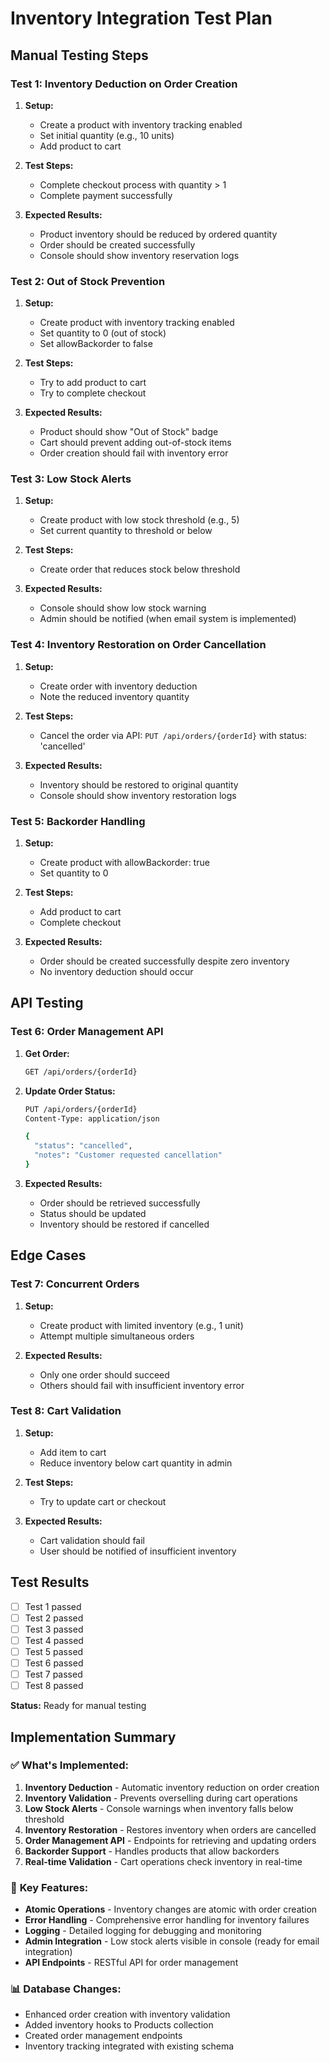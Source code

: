 # Inventory Integration Test Plan

## Manual Testing Steps

### Test 1: Inventory Deduction on Order Creation
1. **Setup:**
   - Create a product with inventory tracking enabled
   - Set initial quantity (e.g., 10 units)
   - Add product to cart

2. **Test Steps:**
   - Complete checkout process with quantity > 1
   - Complete payment successfully

3. **Expected Results:**
   - Product inventory should be reduced by ordered quantity
   - Order should be created successfully
   - Console should show inventory reservation logs

### Test 2: Out of Stock Prevention
1. **Setup:**
   - Create product with inventory tracking enabled
   - Set quantity to 0 (out of stock)
   - Set allowBackorder to false

2. **Test Steps:**
   - Try to add product to cart
   - Try to complete checkout

3. **Expected Results:**
   - Product should show "Out of Stock" badge
   - Cart should prevent adding out-of-stock items
   - Order creation should fail with inventory error

### Test 3: Low Stock Alerts
1. **Setup:**
   - Create product with low stock threshold (e.g., 5)
   - Set current quantity to threshold or below

2. **Test Steps:**
   - Create order that reduces stock below threshold

3. **Expected Results:**
   - Console should show low stock warning
   - Admin should be notified (when email system is implemented)

### Test 4: Inventory Restoration on Order Cancellation
1. **Setup:**
   - Create order with inventory deduction
   - Note the reduced inventory quantity

2. **Test Steps:**
   - Cancel the order via API: `PUT /api/orders/{orderId}` with status: 'cancelled'

3. **Expected Results:**
   - Inventory should be restored to original quantity
   - Console should show inventory restoration logs

### Test 5: Backorder Handling
1. **Setup:**
   - Create product with allowBackorder: true
   - Set quantity to 0

2. **Test Steps:**
   - Add product to cart
   - Complete checkout

3. **Expected Results:**
   - Order should be created successfully despite zero inventory
   - No inventory deduction should occur

## API Testing

### Test 6: Order Management API
1. **Get Order:**
   ```bash
   GET /api/orders/{orderId}
   ```

2. **Update Order Status:**
   ```bash
   PUT /api/orders/{orderId}
   Content-Type: application/json
   
   {
     "status": "cancelled",
     "notes": "Customer requested cancellation"
   }
   ```

3. **Expected Results:**
   - Order should be retrieved successfully
   - Status should be updated
   - Inventory should be restored if cancelled

## Edge Cases

### Test 7: Concurrent Orders
1. **Setup:**
   - Create product with limited inventory (e.g., 1 unit)
   - Attempt multiple simultaneous orders

2. **Expected Results:**
   - Only one order should succeed
   - Others should fail with insufficient inventory error

### Test 8: Cart Validation
1. **Setup:**
   - Add item to cart
   - Reduce inventory below cart quantity in admin

2. **Test Steps:**
   - Try to update cart or checkout

3. **Expected Results:**
   - Cart validation should fail
   - User should be notified of insufficient inventory

## Test Results
- [ ] Test 1 passed
- [ ] Test 2 passed  
- [ ] Test 3 passed
- [ ] Test 4 passed
- [ ] Test 5 passed
- [ ] Test 6 passed
- [ ] Test 7 passed
- [ ] Test 8 passed

**Status:** Ready for manual testing

## Implementation Summary

### ✅ **What's Implemented:**
1. **Inventory Deduction** - Automatic inventory reduction on order creation
2. **Inventory Validation** - Prevents overselling during cart operations
3. **Low Stock Alerts** - Console warnings when inventory falls below threshold
4. **Inventory Restoration** - Restores inventory when orders are cancelled
5. **Order Management API** - Endpoints for retrieving and updating orders
6. **Backorder Support** - Handles products that allow backorders
7. **Real-time Validation** - Cart operations check inventory in real-time

### 🔧 **Key Features:**
- **Atomic Operations** - Inventory changes are atomic with order creation
- **Error Handling** - Comprehensive error handling for inventory failures
- **Logging** - Detailed logging for debugging and monitoring
- **Admin Integration** - Low stock alerts visible in console (ready for email integration)
- **API Endpoints** - RESTful API for order management

### 📊 **Database Changes:**
- Enhanced order creation with inventory validation
- Added inventory hooks to Products collection
- Created order management endpoints
- Inventory tracking integrated with existing schema
